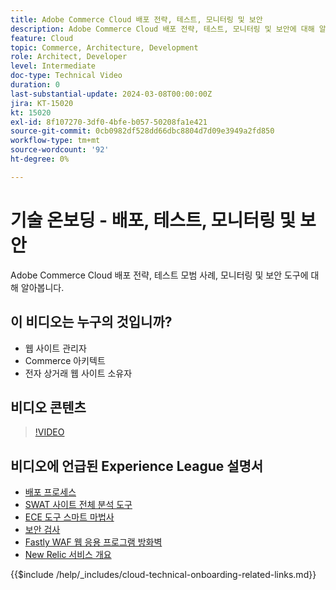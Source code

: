```yaml
---
title: Adobe Commerce Cloud 배포 전략, 테스트, 모니터링 및 보안
description: Adobe Commerce Cloud 배포 전략, 테스트, 모니터링 및 보안에 대해 알아봅니다.
feature: Cloud
topic: Commerce, Architecture, Development
role: Architect, Developer
level: Intermediate
doc-type: Technical Video
duration: 0
last-substantial-update: 2024-03-08T00:00:00Z
jira: KT-15020
kt: 15020
exl-id: 8f107270-3df0-4bfe-b057-50208fa1e421
source-git-commit: 0cb0982df528dd66dbc8804d7d09e3949a2fd850
workflow-type: tm+mt
source-wordcount: '92'
ht-degree: 0%

---
```


# 기술 온보딩 - 배포, 테스트, 모니터링 및 보안

Adobe Commerce Cloud 배포 전략, 테스트 모범 사례, 모니터링 및 보안 도구에 대해 알아봅니다.

## 이 비디오는 누구의 것입니까?

- 웹 사이트 관리자
- Commerce 아키텍트
- 전자 상거래 웹 사이트 소유자

## 비디오 콘텐츠

>[!VIDEO](https://video.tv.adobe.com/v/3432826?learn=on&captions=kor)

## 비디오에 언급된 Experience League 설명서

- [배포 프로세스](https://experienceleague.adobe.com/docs/commerce-cloud-service/user-guide/develop/deploy/process.html?lang=ko)
- [SWAT 사이트 전체 분석 도구](https://experienceleague.adobe.com/docs/commerce-operations/tools/site-wide-analysis-tool/intro.html?lang=ko)
- [ECE 도구 스마트 마법사](https://experienceleague.adobe.com/docs/commerce-cloud-service/user-guide/develop/deploy/smart-wizards.html?lang=ko)
- [보안 검사](https://experienceleague.adobe.com/docs/commerce-admin/systems/security/security-scan.html?lang=ko)
- [Fastly WAF 웹 응용 프로그램 방화벽](https://experienceleague.adobe.com/docs/commerce-cloud-service/user-guide/cdn/fastly-waf-service.html?lang=ko)
- [New Relic 서비스 개요](https://experienceleague.adobe.com/docs/commerce-cloud-service/user-guide/monitor/new-relic/new-relic-service.html?lang=ko)

{{$include /help/_includes/cloud-technical-onboarding-related-links.md}}

